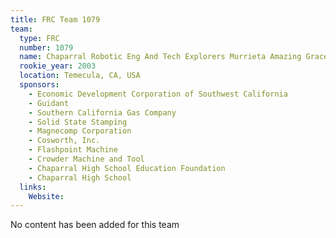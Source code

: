 ```yaml
---
title: FRC Team 1079
team:
  type: FRC
  number: 1079
  name: Chaparral Robotic Eng And Tech Explorers Murrieta Amazing Grace Inventors Coalit
  rookie_year: 2003
  location: Temecula, CA, USA
  sponsors:
    - Economic Development Corporation of Southwest California
    - Guidant
    - Southern California Gas Company
    - Solid State Stamping
    - Magnecomp Corporation
    - Cosworth, Inc.
    - Flashpoint Machine
    - Crowder Machine and Tool
    - Chaparral High School Education Foundation
    - Chaparral High School
  links:
    Website: 
---
```

No content has been added for this team